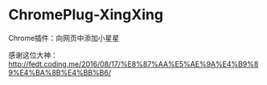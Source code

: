 # ChromePlug-XingXing

Chrome插件：向网页中添加小星星


感谢这位大神：http://fedt.coding.me/2016/08/17/%E8%87%AA%E5%AE%9A%E4%B9%89%E4%BA%8B%E4%BB%B6/